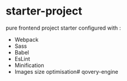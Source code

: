 # starter-project

pure frontend project starter configured with :

- Webpack
- Sass
- Babel
- EsLint
- Minification
- Images size optimisation# qovery-engine
